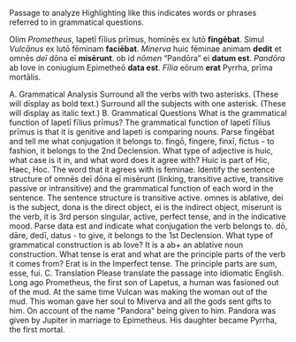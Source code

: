 Passage to analyze
Highlighting like this indicates words or phrases referred to in grammatical questions.

Olim *Prometheus*, Iapetī fīlius prīmus, hominēs ex lutō **fingēbat**. Simul *Vulcānus* ex lutō fēminam **faciēbat**. *Minerva* huic fēminae animam **dedit** et omnēs *deī* dōna eī **misērunt**. ob id *nōmen* “Pandōra” ei **datum est**. *Pandōra* ab Iove in coniugium Epimetheō **data est**. *Fīlia* eōrum **erat** Pyrrha, prīma mortālis.

A. Grammatical Analysis
Surround all the verbs with two asterisks. (These will display as bold text.) Surround all the subjects with one asterisk. (These will display as italic text.)
B. Grammatical Questions
What is the grammatical function of Iapetī fīlius prīmus? The grammatical function of Iapetī fīlius prīmus is that it is genitive and Iapeti is comparing nouns.
Parse fingēbat and tell me what conjugation it belongs to. fingō, fingere, finxī, fictus - to fashion, it belongs to the 2nd Declension.
What type of adjective is huic, what case is it in, and what word does it agree with? Huic is part of Hic, Haec, Hoc. The word that it agrees with is feminae. 
Identify the sentence structure of omnēs deī dōna eī misērunt (linking, transitive active, transitive passive or intransitive) and the grammatical function of each word in the sentence. The sentence structure is transitive active. omnes is ablative, dei is the subject, dona is the direct object, ei is the indirect object, miserunt is the verb, it is 3rd person singular, active, perfect tense, and in the indicative mood.
Parse data est and indicate what conjugation the verb belongs to. dō, dāre, dedī, datus - to give, it belongs to the 1st Declension.
What type of grammatical construction is ab Iove? It is a ab+ an ablative noun construction.
What tense is erat and what are the principle parts of the verb it comes from? Erat is in the Imperfect tense. The principle parts are sum, esse, fui.
C. Translation
Please translate the passage into idiomatic English.
Long ago Prometheus, the first son of Lapetus, a human was fasioned out of the mud. At the same time Vulcan was making the woman out of the mud. This woman gave her soul to Miverva and all the gods sent gifts to him. On account of the name "Pandora" being given to him. Pandora was given by Jupiter in marriage to Epimetheus. His daughter became Pyrrha, the first mortal.  
